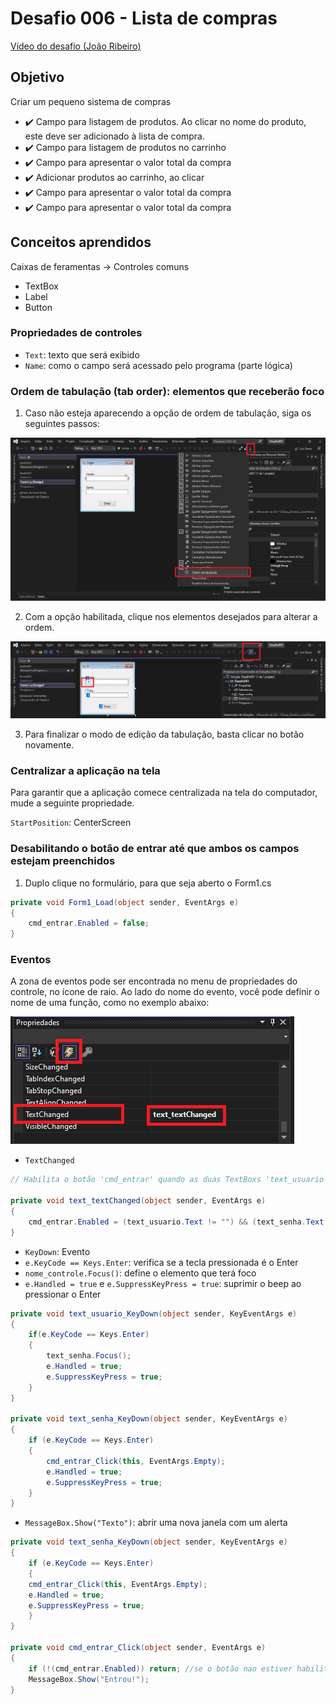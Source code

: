 # Desafio 006 - Lista de compras

[Vídeo do desafio (João Ribeiro)](https://www.youtube.com/watch?v=XZJDXkp-_x4&list=PLXik_5Br-zO9FfZl6Jd-zsRPyMDXc-CDb&index=6)

## Objetivo

Criar um pequeno sistema de compras

- :heavy_check_mark: Campo para listagem de produtos. Ao clicar no nome do produto, este deve ser adicionado à lista de compra.
- :heavy_check_mark: Campo para listagem de produtos no carrinho
- :heavy_check_mark: Campo para apresentar o valor total da compra
- :heavy_check_mark: Adicionar produtos ao carrinho, ao clicar 
- :heavy_check_mark: Campo para apresentar o valor total da compra
- :heavy_check_mark: Campo para apresentar o valor total da compra

## Conceitos aprendidos

Caixas de feramentas -> Controles comuns
* TextBox
* Label
* Button

### Propriedades de controles

* `Text`: texto que será exibido 
* `Name`: como o campo será acessado pelo programa (parte lógica)

### Ordem de tabulação (tab order): elementos que receberão foco

1. Caso não esteja aparecendo a opção de ordem de tabulação, siga os seguintes passos:

![Habilitar Botão ordem de tabulação](/img/habilitar_botao_tabulacao.png)

2. Com a opção habilitada, clique nos elementos desejados para alterar a ordem.

![Habilitar Botão ordem de tabulação](/img/ordem_tabulacao.png)

3. Para finalizar o modo de edição da tabulação, basta clicar no botão novamente.

### Centralizar a aplicação na tela

Para garantir que a aplicação comece centralizada na tela do computador, mude a seguinte propriedade.

`StartPosition`: CenterScreen

### Desabilitando o botão de entrar até que ambos os campos estejam preenchidos

1. Duplo clique no formulário, para que seja aberto o Form1.cs

```c#
private void Form1_Load(object sender, EventArgs e)
{
    cmd_entrar.Enabled = false;
}
```

### Eventos

A zona de eventos pode ser encontrada no menu de propriedades do controle, no ícone de raio.
Ao lado do nome do evento, você pode definir o nome de uma função, como no exemplo abaixo:

![Eventos](/img/TextChanged.png)


* `TextChanged`

```c#
// Habilita o botão 'cmd_entrar' quando as duas TextBoxs 'text_usuario' e 'text_senha' estiverem preenchidas (ou seja != "")

private void text_textChanged(object sender, EventArgs e)
{    
    cmd_entrar.Enabled = (text_usuario.Text != "") && (text_senha.Text != "");
}
```
* `KeyDown`: Evento
* `e.KeyCode == Keys.Enter`: verifica se a tecla pressionada é o Enter
* `nome_controle.Focus()`: define o elemento que terá foco
* `e.Handled = true` e `e.SuppressKeyPress = true`: suprimir o beep ao pressionar o Enter


```c#
private void text_usuario_KeyDown(object sender, KeyEventArgs e)
{
    if(e.KeyCode == Keys.Enter)
    {
        text_senha.Focus();
        e.Handled = true;
        e.SuppressKeyPress = true;
    }
}

private void text_senha_KeyDown(object sender, KeyEventArgs e)
{
    if (e.KeyCode == Keys.Enter)
    {
        cmd_entrar_Click(this, EventArgs.Empty);
        e.Handled = true;
        e.SuppressKeyPress = true;
    }
}
```

* `MessageBox.Show("Texto")`: abrir uma nova janela com um alerta

```c#
private void text_senha_KeyDown(object sender, KeyEventArgs e)
{
    if (e.KeyCode == Keys.Enter)
    {
    cmd_entrar_Click(this, EventArgs.Empty);
    e.Handled = true;
    e.SuppressKeyPress = true;
    }
}

private void cmd_entrar_Click(object sender, EventArgs e)
{
    if (!(cmd_entrar.Enabled)) return; //se o botão nao estiver habilitado (ou seja, com texto em ambas as textboxs), o programa retorna, sem executar a próxima linha
    MessageBox.Show("Entrou!");
}
```





